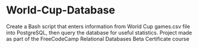 # World-Cup-Database
Create a Bash script that enters information from World Cup games.csv file into PostgreSQL, then query the database for useful statistics.  Project made as part of the FreeCodeCamp Relational Databases Beta Certificate course 
